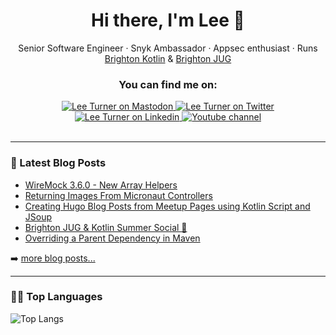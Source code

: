 <div align="center">

# Hi there, I'm Lee 👋

Senior Software Engineer · Snyk Ambassador · Appsec enthusiast ·
Runs [Brighton Kotlin](https://www.meetup.com/Brighton-Kotlin/) & [Brighton JUG](https://www.meetup.com/brighton-jug/)

### You can find me on:

<div align="center">
<a href="https://hachyderm.io/@leeturner">
    <img alt="Lee Turner on Mastodon" src="https://img.shields.io/badge/Mastodon-6364FF?style=for-the-badge&logo=Mastodon&logoColor=white">
</a>
<a href="https://twitter.com/leeturner">
    <img alt="Lee Turner on Twitter" src="https://img.shields.io/badge/Twitter-1DA1F2?style=for-the-badge&logo=twitter&logoColor=white">
</a>
<a href="https://www.linkedin.com/in/turnerlee/">
    <img alt="Lee Turner on Linkedin" src="https://img.shields.io/badge/LinkedIn-0077B5?style=for-the-badge&logo=linkedin&logoColor=white">
</a>
<a href="https://www.youtube.com/@leeturner">
    <img alt="Youtube channel" src="https://img.shields.io/badge/YouTube-FF0000?style=for-the-badge&logo=youtube&logoColor=white">
</a>
</div>
<br>
</div>

---
### 📕 Latest Blog Posts

<!-- BLOG-POST-LIST:START -->
- [WireMock 3.6.0 - New Array Helpers](https://leeturner.me/post/wiremock-3-6-0-array-helpers/)
- [Returning Images From Micronaut Controllers](https://leeturner.me/post/returning-images-from-micronaut-controllers/)
- [Creating Hugo Blog Posts from Meetup Pages using Kotlin Script and JSoup](https://leeturner.me/post/creating-hugo-blog-posts-from-meetup-pages-using-kotlin-script-and-j-soup/)
- [Brighton JUG &amp; Kotlin Summer Social 🍺](https://leeturner.me/post/brighton-jug-kotlin-summer-social/)
- [Overriding a Parent Dependency in Maven](https://leeturner.me/post/overriding-a-dependency-in-maven/)
<!-- BLOG-POST-LIST:END -->

➡️ [more blog posts...](https://leeturner.me/)

---

### 👩‍💻 Top Languages

![Top Langs](https://github-readme-stats.vercel.app/api/top-langs/?username=leeturner&langs_count=8&layout=compact&theme=dark)
